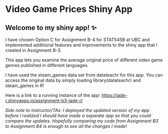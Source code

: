 # Video Game Prices Shiny App

## Welcome to my shiny app! :sparkles:

I have chosen Option C for Assignment B-4 for STAT545B at UBC and implemented additional features and improvements to the shiny app that I created in Assignment B-3. 

This app lets you examine the average original price of different video game genres published in different languages. 

I have used the steam_games data set from datateachr for this app. You can access the original data by simply loading library(datateachr) and steam_games in R!

Here is a link to a running instance of the app: https://jade-r.shinyapps.io/assignment-b3-jade-r/



*Side note to instructor/TAs: I deployed the updated version of my app before I realized I should have made a separate app so that you could compare the updates. Hopefully comparing my code from Assignment B3 to Assignment B4 is enough to see all the changes I made!*
